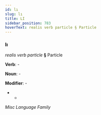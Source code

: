 ```yaml
---
id: lı
slug: lı
title: LI
sidebar_position: 783
hoverText: realis verb particle § Particle
---
```


### lı

*realis verb particle* **§** Particle

**Verb**: -

**Noun**: -

**Modifier**: -

- -

*Misc Language Family*
